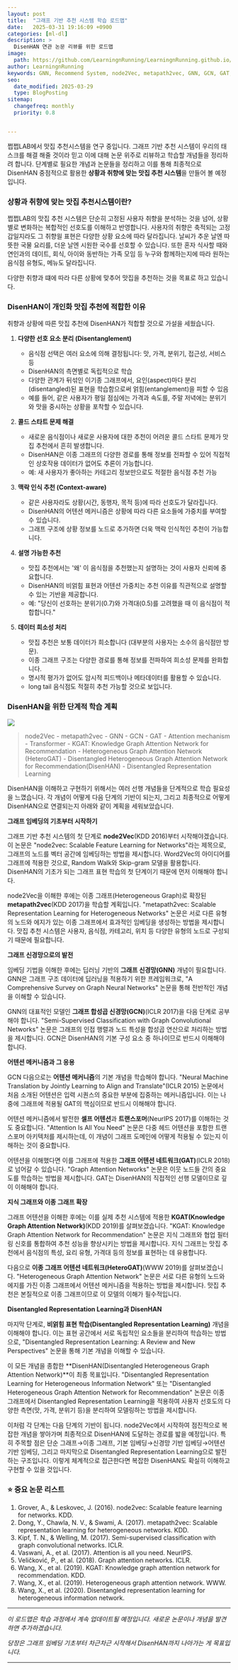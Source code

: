 ```yaml
---
layout: post
title:  "그래프 기반 추천 시스템 학습 로드맵"
date:   2025-03-31 19:16:09 +0900
categories: [ml-dl]
description: >
  DisenHAN 연관 논문 리뷰를 위한 로드맵
image: 
  path: https://github.com/LearningnRunning/LearningnRunning.github.io/blob/main/assets/img/blog/DisenHAN_roadmap.png?raw=true
author: LearningnRunning
keywords: GNN, Recommend System, node2Vec, metapath2vec, GNN, GCN, GAT, Attention mechanism, Transformer, KGAT Knowledge Graph Attention Network for Recommendation, Heterogeneous Graph Attention Network (HeteroGAT), Disentangled Heterogeneous Graph Attention Network for Recommendation(DisenHAN), Disentangled Representation Learning
seo:
  date_modified: 2025-03-29
  type: BlogPosting
sitemap:
  changefreq: monthly
  priority: 0.8


---
```



쩝쩝LAB에서 맛집 추천시스템을 연구 중입니다. 그래프 기반 추천 시스템이 우리의 태스크를 해결 해줄 것이라 믿고 이에 대해 논문 위주로 리뷰하고 학습할 개념들을 정리하려 합니다. 단계별로 필요한 개념과 논문들을 정리하고 이를 통해 최종적으로 DisenHAN 중점적으로 활용한 **상황과 취향에 맞는 맛집 추천 시스템**을 만들어 볼 예정입니다. 

### 상황과 취향에 맞는 맛집 추천시스템이란?
쩝쩝LAB의 맛집 추천 시스템은 단순히 고정된 사용자 취향을 분석하는 것을 넘어, 상황별로 변화하는 복합적인 선호도를 이해하고 반영합니다.
사용자의 취향은 축적되는 고정갑일지라도 그 취향읠 표현은 다양한 상황 요소에 따라 달라집니다. 날씨가 추운 날엔 따뜻한 국물 요리를, 더운 날엔 시원한 국수를 선호할 수 있습니다. 또한 혼자 식사할 때와 연인과의 데이트, 회식, 아이와 동반하는 가족 모임 등 누구와 함께하는지에 따라 원하는 음식점 유형도, 메뉴도 달라집니다.

다양한 취향과 떄에 따라 다른 상황에 맞추어 맛집을 추천하는 것을 목표로 하고 있습니다.


### DisenHAN이 개인화 맛집 추천에 적합한 이유
취향과 상황에 따른 맛집 추천에 DisenHAN가 적합할 것으로 가설을 세웠습니다.

1. **다양한 선호 요소 분리 (Disentanglement)**
   - 음식점 선택은 여러 요소에 의해 결정됩니다: 맛, 가격, 분위기, 접근성, 서비스 등
   - DisenHAN의 측면별로 독립적으로 학습
   - 다양한 관계가 뒤섞인 이기종 그래프에서, 요인(aspect)마다 분리(disentangled)된 표현을 학습함으로써 얽힘(entanglement)을 피할 수 있음
   - 예를 들어, 같은 사용자가 평일 점심에는 가격과 속도를, 주말 저녁에는 분위기와 맛을 중시하는 상황을 포착할 수 있습니다.

2. **콜드 스타트 문제 해결**
   - 새로운 음식점이나 새로운 사용자에 대한 추천이 어려운 콜드 스타트 문제가 맛집 추천에서 흔히 발생합니다.
   - DisenHAN은 이종 그래프의 다양한 경로를 통해 정보를 전파할 수 있어 직접적인 상호작용 데이터가 없어도 추론이 가능합니다.
   - 예: 새 사용자가 좋아하는 카테고리 정보만으로도 적절한 음식점 추천 가능

3. **맥락 인식 추천 (Context-aware)**
   - 같은 사용자라도 상황(시간, 동행자, 목적 등)에 따라 선호도가 달라집니다.
   - DisenHAN의 어텐션 메커니즘은 상황에 따라 다른 요소들에 가중치를 부여할 수 있습니다.
   - 그래프 구조에 상황 정보를 노드로 추가하면 더욱 맥락 인식적인 추천이 가능합니다.

4. **설명 가능한 추천**
   - 맛집 추천에서는 '왜' 이 음식점을 추천했는지 설명하는 것이 사용자 신뢰에 중요합니다.
   - DisenHAN의 비얽힘 표현과 어텐션 가중치는 추천 이유를 직관적으로 설명할 수 있는 기반을 제공합니다.
   - 예: "당신이 선호하는 분위기(0.7)와 가격대(0.5)를 고려했을 때 이 음식점이 적합합니다."

5. **데이터 희소성 처리**
   - 맛집 추천은 보통 데이터가 희소합니다 (대부분의 사용자는 소수의 음식점만 방문).
   - 이종 그래프 구조는 다양한 경로를 통해 정보를 전파하여 희소성 문제를 완화합니다.
   - 명시적 평가가 없어도 암시적 피드백이나 메타데이터를 활용할 수 있습니다.
   - long tail 음식점도 적절히 추천 가능할 것으로 보입니다.


### DisenHAN을 위한 단계적 학습 계획

![](https://github.com/LearningnRunning/LearningnRunning.github.io/blob/main/assets/img/blog/DisenHAN_roadmap.png?raw=true)

>node2Vec - metapath2vec - GNN - GCN - GAT - Attention mechanism - Transformer - KGAT: Knowledge Graph Attention Network for Recommendation - Heterogeneous Graph Attention Network (HeteroGAT) - Disentangled Heterogeneous Graph Attention Network for Recommendation(DisenHAN) - Disentangled Representation Learning

DisenHAN을 이해하고 구현하기 위해서는 여러 선행 개념들을 단계적으로 학습 필요성을 느꼈습니다. 각 개념이 어떻게 다음 단계의 기반이 되는지, 그리고 최종적으로 어떻게 DisenHAN으로 연결되는지 아래와 같이 계획을 세워보았습니다.

**그래프 임베딩의 기초부터 시작하기**

그래프 기반 추천 시스템의 첫 단계로 **node2Vec**(KDD 2016)부터 시작해야겠습니다. 이 논문은 "node2vec: Scalable Feature Learning for Networks"라는 제목으로, 그래프의 노드를 벡터 공간에 임베딩하는 방법을 제시합니다. Word2Vec의 아이디어를 그래프에 적용한 것으로, Random Walk와 Skip-gram 모델을 활용합니다. DisenHAN의 기초가 되는 그래프 표현 학습의 첫 단계이기 때문에 먼저 이해해야 합니다.

node2Vec을 이해한 후에는 이종 그래프(Heterogeneous Graph)로 확장된 **metapath2vec**(KDD 2017)을 학습할 계획입니다. "metapath2vec: Scalable Representation Learning for Heterogeneous Networks" 논문은 서로 다른 유형의 노드와 에지가 있는 이종 그래프에서 효과적인 임베딩을 생성하는 방법을 제시합니다. 맛집 추천 시스템은 사용자, 음식점, 카테고리, 위치 등 다양한 유형의 노드로 구성되기 때문에 필요합니다.

**그래프 신경망으로의 발전**

임베딩 기법을 이해한 후에는 딥러닝 기반의 **그래프 신경망(GNN)** 개념이 필요합니다. GNN은 그래프 구조 데이터에 딥러닝을 적용하기 위한 프레임워크로, "A Comprehensive Survey on Graph Neural Networks" 논문을 통해 전반적인 개념을 이해할 수 있습니다.

GNN의 대표적인 모델인 **그래프 합성곱 신경망(GCN)**(ICLR 2017)을 다음 단계로 공부해야 합니다. "Semi-Supervised Classification with Graph Convolutional Networks" 논문은 그래프의 인접 행렬과 노드 특성을 합성곱 연산으로 처리하는 방법을 제시합니다. GCN은 DisenHAN의 기본 구성 요소 중 하나이므로 반드시 이해해야 합니다.

**어텐션 메커니즘과 그 응용**

GCN 다음으로는 **어텐션 메커니즘**의 기본 개념을 학습해야 합니다. "Neural Machine Translation by Jointly Learning to Align and Translate"(ICLR 2015) 논문에서 처음 소개된 어텐션은 입력 시퀀스의 중요한 부분에 집중하는 메커니즘입니다. 이는 나중에 그래프에 적용될 GAT의 핵심이므로 반드시 이해해야 합니다.

어텐션 메커니즘에서 발전한 **셀프 어텐션**과 **트랜스포머**(NeurIPS 2017)를 이해하는 것도 중요합니다. "Attention Is All You Need" 논문은 다중 헤드 어텐션을 포함한 트랜스포머 아키텍처를 제시하는데, 이 개념이 그래프 도메인에 어떻게 적용될 수 있는지 이해하는 것이 중요합니다.

어텐션을 이해했다면 이를 그래프에 적용한 **그래프 어텐션 네트워크(GAT)**(ICLR 2018)로 넘어갈 수 있습니다. "Graph Attention Networks" 논문은 이웃 노드들 간의 중요도를 학습하는 방법을 제시합니다. GAT는 DisenHAN의 직접적인 선행 모델이므로 깊이 이해해야 합니다.

**지식 그래프와 이종 그래프 확장**

그래프 어텐션을 이해한 후에는 이를 실제 추천 시스템에 적용한 **KGAT(Knowledge Graph Attention Network)**(KDD 2019)를 살펴보겠습니다. "KGAT: Knowledge Graph Attention Network for Recommendation" 논문은 지식 그래프와 협업 필터링 신호를 통합하여 추천 성능을 향상시키는 방법을 제시합니다. 지식 그래프는 맛집 추천에서 음식점의 특성, 요리 유형, 가격대 등의 정보를 표현하는 데 유용합니다.

다음으로 **이종 그래프 어텐션 네트워크(HeteroGAT)**(WWW 2019)를 살펴보겠습니다. "Heterogeneous Graph Attention Network" 논문은 서로 다른 유형의 노드와 에지를 가진 이종 그래프에서 어텐션 메커니즘을 적용하는 방법을 제시합니다. 맛집 추천은 본질적으로 이종 그래프이므로 이 모델의 이해가 필수적입니다.

**Disentangled Representation Learning과 DisenHAN**

마지막 단계로, **비얽힘 표현 학습(Disentangled Representation Learning)** 개념을 이해해야 합니다. 이는 표현 공간에서 서로 독립적인 요소들을 분리하여 학습하는 방법으로, "Disentangled Representation Learning: A Review and New Perspectives" 논문을 통해 기본 개념을 이해할 수 있습니다.

이 모든 개념을 종합한 **DisenHAN(Disentangled Heterogeneous Graph Attention Network)**이 최종 목표입니다. "Disentangled Representation Learning for Heterogeneous Information Network" 또는 "Disentangled Heterogeneous Graph Attention Network for Recommendation" 논문은 이종 그래프에서 Disentangled Representation Learning을 적용하여 사용자 선호도의 다양한 측면(맛, 가격, 분위기 등)을 분리하여 모델링하는 방법을 제시합니다.

이처럼 각 단계는 다음 단계의 기반이 됩니다. node2Vec에서 시작하여 점진적으로 복잡한 개념을 쌓아가며 최종적으로 DisenHAN에 도달하는 경로를 밟을 예정입니다. 특히 주목할 점은 단순 그래프→이종 그래프, 기본 임베딩→신경망 기반 임베딩→어텐션 기반 임베딩, 그리고 마지막으로 Disentangled Representation Learning으로 발전하는 구조입니다. 이렇게 체계적으로 접근한다면 복잡한 DisenHAN도 확실히 이해하고 구현할 수 있을 것입니다.



### ⭐ 중요 논문 리스트

1. Grover, A., & Leskovec, J. (2016). node2vec: Scalable feature learning for networks. KDD.
2. Dong, Y., Chawla, N. V., & Swami, A. (2017). metapath2vec: Scalable representation learning for heterogeneous networks. KDD.
3. Kipf, T. N., & Welling, M. (2017). Semi-supervised classification with graph convolutional networks. ICLR.
4. Vaswani, A., et al. (2017). Attention is all you need. NeurIPS.
5. Veličković, P., et al. (2018). Graph attention networks. ICLR.
6. Wang, X., et al. (2019). KGAT: Knowledge graph attention network for recommendation. KDD.
7. Wang, X., et al. (2019). Heterogeneous graph attention network. WWW.
8. Wang, X., et al. (2020). Disentangled representation learning for heterogeneous information network. 


---

*이 로드맵은 학습 과정에서 계속 업데이트될 예정입니다. 새로운 논문이나 개념을 발견하면 추가하겠습니다.*

*당장은 그래프 임베딩 기초부터 차근차근 시작해서 DisenHAN까지 나아가는 게 목표입니다.*

---

[jekyll-docs]: https://jekyllrb.com/docs/home
[jekyll-gh]:   https://github.com/jekyll/jekyll
[jekyll-talk]: https://talk.jekyllrb.com/